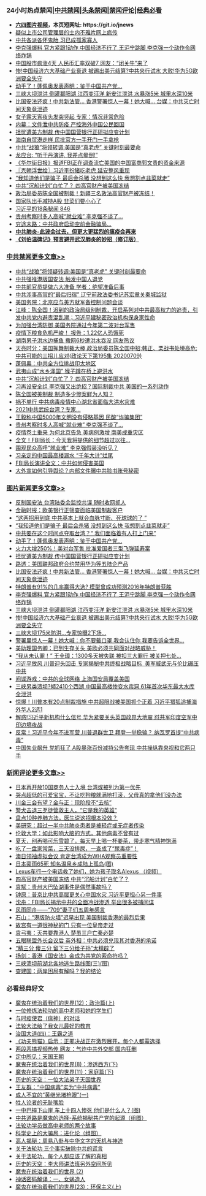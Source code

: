 <div id="tt">
<h3>24小时热点禁闻|<a href="#%E4%B8%AD%E5%85%B1%E7%A6%81%E9%97%BB%E6%9B%B4%E5%A4%9A%E6%96%87%E7%AB%A0">中共禁闻</a>|<a href="#%E5%9B%BE%E7%89%87%E6%96%B0%E9%97%BB%E6%9B%B4%E5%A4%9A%E6%96%87%E7%AB%A0">头条禁闻</a>|<a href="#%E6%96%B0%E9%97%BB%E8%AF%84%E8%AE%BA%E6%9B%B4%E5%A4%9A%E6%96%87%E7%AB%A0">禁闻评论|<a href="#%E5%BF%85%E7%9C%8B%E7%BB%8F%E5%85%B8%E5%A5%BD%E6%96%87">经典必看</a></h3>
<ul>
<li><b><a href="http://d1.bdrive.tk/64.mp4" target="_blank">六四图片视频</a>，本页短网址: https://git.io/jnews</b></li>
<li><a href="https://github.com/fqnews/bnews/blob/master/cnnews/hknews/20200709/1358200.md">疑似上市公司管理层的士内不雅片网上疯传</a></li>
<li><a href="https://github.com/fqnews/bnews/blob/master/cbnews/20200709/1358230.md">中共各派各怀鬼胎 习已成孤家寡人</a></li>
<li><a href="https://github.com/fqnews/bnews/blob/master/topimagenews/20200709/1358239.md">李克强爆料 官方紧跟1动作 中国经济不行了 王沪宁跳脚 李克强一个动作令网络炸锅</a></li>
<li><a href="https://github.com/fqnews/bnews/blob/master/comments/20200709/1358188.md">中国股市疯涨4天 人民币汇率双破7 网友：“闭关牛”来了</a></li>
<li><a href="https://github.com/fqnews/bnews/blob/master/topimagenews/20200709/1358187.md">惨!中国经济六大基础产业衰退 被踢出美元结算?中共央行试水 大败!华为5G欧洲要全失守</a></li>
<li><a href="https://github.com/fqnews/bnews/blob/master/topimagenews/20200710/1358510.md">动手了！蓬佩奥发表声明：鉴于中国共产党…</a></li>
<li><a href="https://github.com/fqnews/bnews/blob/master/topimagenews/20200709/1358233.md">三峡大坝泄洪 倒灌鄱阳湖 江西变汪洋 新安江泄洪 水暴涨5米 城里水深10米</a></li>
<li><a href="https://github.com/fqnews/bnews/blob/master/topimagenews/20200709/1358346.md">比国安法还疯！中共新法管... 香港警署惊人一幕！她大喊… 台媒：中共灭亡时间天象竟泄迹</a></li>
<li><a href="https://github.com/fqnews/bnews/blob/master/funmedia/20200709/1358223.md">女子露天宵夜头发突竖起 专家：情况非常危险</a></li>
<li><a href="https://github.com/fqnews/bnews/blob/master/cbnews/20200709/1358341.md">内幕：文件泄中共防疫 严控海外中国公民回国</a></li>
<li><a href="https://github.com/fqnews/bnews/blob/master/topimagenews/20200710/1358366.md">担忧遭美方制裁 传中国国营银行正研拟应变计划</a></li>
<li><a href="https://github.com/fqnews/bnews/blob/master/cbnews/20200709/1358221.md">海南自贸港走样 民批官方一手开门一手拿枪</a></li>
<li><a href="https://github.com/fqnews/bnews/blob/master/cbnews/20200710/1358376.md">中共“战狼”将领转调:美国是“真老虎” 关键时刻最要命</a></li>
<li><a href="https://github.com/fqnews/bnews/blob/master/cnnews/20200709/1358211.md">龙应台: “听于丹演讲, 我差点晕倒!”</a></li>
<li><a href="https://github.com/fqnews/bnews/blob/master/headline/20200710/1358421.md">《华尔街日报》报道FBI正在调查流亡美国的中国富商郭文贵的资金来源</a></li>
<li><a href="https://github.com/fqnews/bnews/blob/master/ssgc/20200710/1358409.md">〖兲朝浮世绘〗习近平扮猪吃老虎 延安整风重现</a></li>
<li><a href="https://github.com/fqnews/bnews/blob/master/topimagenews/20200710/1358580.md">“我知道他们是骗子 最后会杀猪 没想到这么快 我想割点韭菜就走”</a></li>
<li><a href="https://github.com/fqnews/bnews/blob/master/cbnews/20200710/1358609.md">中共“沉船计划”白忙了？ 四高官财产被美国冻结</a></li>
<li><a href="https://github.com/fqnews/bnews/blob/master/comments/20200710/1358463.md">政治局委员陈全国被制裁！新疆三名政法高官财产被冻结！</a></li>
<li><a href="https://github.com/fqnews/bnews/blob/master/comments/20200710/1358455.md">国家队出手减持A股 韭菜们要小心了</a></li>
<li><a href="https://github.com/fqnews/bnews/blob/master/bannedvideo/20200709/1358340.md">习近平的18条秘闻 846</a></li>
<li><a href="https://github.com/fqnews/bnews/blob/master/cbnews/20200710/1358541.md">贵州考察时多人高喊“就业难” 李克强不谈了…</a></li>
<li><a href="https://github.com/fqnews/bnews/blob/master/cnnews/20200710/1358515.md">穷途末路：中共政府启动空前金融骗局…</a></li>
<li><b><a href="https://github.com/fqnews/bnews/blob/master/comments/20200211/1275071.md" target="_blank">中共肺炎-此波会过去，但更大更猛烈的瘟疫会再来</a></b></li>
<li><b><a href="https://github.com/fqnews/bnews/blob/master/comments/20200207/1272816.md" target="_blank">《刘伯温碑记》预言避开武汉肺炎的妙招（修订版）</a></b></li>
</ul>
</div>

<div class="catlist">
<h3><a href="https://github.com/fqnews/bnews/blob/master/cbnews/" target="_blank">中共禁闻</a><span><a href="https://github.com/fqnews/bnews/blob/master/cbnews/" target="_blank" rel="nofollow">更多文章>></a></span></h3>
<ul>
<li><a href="https://github.com/fqnews/bnews/blob/master/cbnews/20200710/1358677.md" target="_blank">中共“战狼”将领疑转调:美国是“真老虎” 关键时刻最要命</a></li>
<li><a href="https://github.com/fqnews/bnews/blob/master/cbnews/20200710/1358665.md" target="_blank">中共强推港版国安法 触发中国人退党</a></li>
<li><a href="https://github.com/fqnews/bnews/blob/master/cbnews/20200710/1358664.md" target="_blank">中共前官员提做六大准备 学者：绝望准备后事</a></li>
<li><a href="https://github.com/fqnews/bnews/blob/master/cbnews/20200710/1358659.md" target="_blank">中共涉事高官的“最后归宿” 辽宁前政法委书记苏宏章关秦城监狱</a></li>
<li><a href="https://github.com/fqnews/bnews/blob/master/cbnews/20200710/1358640.md" target="_blank">美国务院：北京应与美方就军备控制问题会谈</a></li>
<li><a href="https://github.com/fqnews/bnews/blob/master/cbnews/20200710/1358639.md" target="_blank">江峰：陈全国！迟到的政治局级别制裁，开启系列对中共最高权力的追责，引发中共党内避责混乱潮；习近平建秘密政治机构保身家性命</a></li>
<li><a href="https://github.com/fqnews/bnews/blob/master/cbnews/20200710/1358637.md" target="_blank">为加强台湾防御 美国务院通过今年第二波对台军售</a></li>
<li><a href="https://github.com/fqnews/bnews/blob/master/cbnews/20200710/1358636.md" target="_blank">疫情下粮食危机严峻！ 报告：1.22亿人恐饿死</a></li>
<li><a href="https://github.com/fqnews/bnews/blob/master/cbnews/20200710/1358632.md" target="_blank">湖南男子洪水边捕鱼 撒网6秒遭洪水吞没 网友热议</a></li>
<li><a href="https://github.com/fqnews/bnews/blob/master/cbnews/20200710/1358626.md" target="_blank">天亮时分：美国挥舞制裁大棒,政治局委员陈全国中招;韩正、栗战书处境高危;中共可能的三招儿应对(政论天下第195集 20200709)</a></li>
<li><a href="https://github.com/fqnews/bnews/blob/master/cbnews/20200710/1358623.md" target="_blank">蓬佩奥：中共全方位挑战印太地区</a></li>
<li><a href="https://github.com/fqnews/bnews/blob/master/cbnews/20200710/1358622.md" target="_blank">武夷山成“水乡泽国” 猴子蹲在桥上避洪水</a></li>
<li><a href="https://github.com/fqnews/bnews/blob/master/cbnews/20200710/1358609.md" target="_blank">中共“沉船计划”白忙了？ 四高官财产被美国冻结</a></li>
<li><a href="https://github.com/fqnews/bnews/blob/master/cbnews/20200710/1358588.md" target="_blank">习再设安全组 李克强又出绝招？国际制裁中共 美国的一系列动作</a></li>
<li><a href="https://github.com/fqnews/bnews/blob/master/cbnews/20200710/1358581.md" target="_blank">陈全国被美制裁 制造多少惨案鲜为人知？</a></li>
<li><a href="https://github.com/fqnews/bnews/blob/master/cbnews/20200710/1358574.md" target="_blank">祸不单行 中共病毒疫情中心湖北省面临大洪水灾难</a></li>
<li><a href="https://github.com/fqnews/bnews/blob/master/cbnews/20200710/1358568.md" target="_blank">2021中共武统台湾？专家…</a></li>
<li><a href="https://github.com/fqnews/bnews/blob/master/cbnews/20200710/1358563.md" target="_blank">王毅称中国5000年文明没有侵略基因 民酸“诈骗集团”</a></li>
<li><a href="https://github.com/fqnews/bnews/blob/master/cbnews/20200710/1358541.md" target="_blank">贵州考察时多人高喊“就业难” 李克强不谈了…</a></li>
<li><a href="https://github.com/fqnews/bnews/blob/master/cbnews/20200710/1358540.md" target="_blank">疫情卷土重来 为何北京告急 美病例激增 南美成重灾区</a></li>
<li><a href="https://github.com/fqnews/bnews/blob/master/cbnews/20200710/1358539.md" target="_blank">全文！FBI局长：今天我将提供的细节超过以往…</a></li>
<li><a href="https://github.com/fqnews/bnews/blob/master/cbnews/20200710/1358538.md" target="_blank">围观民众高呼“就业难” 李克强假装没听见？</a></li>
<li><a href="https://github.com/fqnews/bnews/blob/master/cbnews/20200710/1358537.md" target="_blank">习亲定的中国最高楼漏水 “千年大计”烂尾</a></li>
<li><a href="https://github.com/fqnews/bnews/blob/master/cbnews/20200710/1358525.md" target="_blank">FBI局长演讲全文：中共如何侵害美国</a></li>
<li><a href="https://github.com/fqnews/bnews/blob/master/cbnews/20200710/1358524.md" target="_blank">大外宣如何引导舆论？内部文件曝中共脸书账号秘密</a></li>

</ul>
</div>
<div class="catlist">
<h3><a href="https://github.com/fqnews/bnews/blob/master/topimagenews/" target="_blank">图片新闻</a><span><a href="https://github.com/fqnews/bnews/blob/master/topimagenews/" target="_blank" rel="nofollow">更多文章>></a></span></h3>
<ul>
<li><a href="https://github.com/fqnews/bnews/blob/master/topimagenews/20200710/1358682.md" target="_blank">反制国安法 台湾陆委会监控共谍 随时收网抓人</a></li>
<li><a href="https://github.com/fqnews/bnews/blob/master/topimagenews/20200710/1358676.md" target="_blank">金融时报：欧美银行正筛查面临美国制裁客户</a></li>
<li><a href="https://github.com/fqnews/bnews/blob/master/topimagenews/20200710/1358675.md" target="_blank">“这两招用到底 中共基本上就会血脉寸断、死球球的了 ”</a></li>
<li><a href="https://github.com/fqnews/bnews/blob/master/topimagenews/20200710/1358580.md" target="_blank">“我知道他们是骗子 最后会杀猪 没想到这么快 我想割点韭菜就走”</a></li>
<li><a href="https://github.com/fqnews/bnews/blob/master/topimagenews/20200710/1358573.md" target="_blank">中共要在这个时间点夺取台湾？“ 我们面临着有人打上门来”</a></li>
<li><a href="https://github.com/fqnews/bnews/blob/master/topimagenews/20200710/1358510.md" target="_blank">动手了！蓬佩奥发表声明：鉴于中国共产党…</a></li>
<li><a href="https://github.com/fqnews/bnews/blob/master/topimagenews/20200710/1358502.md" target="_blank">火力大增250%！美对台军售 批准爱国者三型飞弹延寿案</a></li>
<li><a href="https://github.com/fqnews/bnews/blob/master/topimagenews/20200710/1358366.md" target="_blank">担忧遭美方制裁 传中国国营银行正研拟应变计划</a></li>
<li><a href="https://github.com/fqnews/bnews/blob/master/topimagenews/20200710/1358362.md" target="_blank">路透：美国联邦政府合约禁用华为等五陆企产品</a></li>
<li><a href="https://github.com/fqnews/bnews/blob/master/topimagenews/20200709/1358346.md" target="_blank">比国安法还疯！中共新法管&#8230; 香港警署惊人一幕！她大喊… 台媒：中共灭亡时间天象竟泄迹</a></li>
<li><a href="https://github.com/fqnews/bnews/blob/master/topimagenews/20200709/1358337.md" target="_blank">特朗普有91%的几率赢得大选? 模型曾成功预测2016年特朗普获胜</a></li>
<li><a href="https://github.com/fqnews/bnews/blob/master/topimagenews/20200709/1358239.md" target="_blank">李克强爆料 官方紧跟1动作 中国经济不行了 王沪宁跳脚 李克强一个动作令网络炸锅</a></li>
<li><a href="https://github.com/fqnews/bnews/blob/master/topimagenews/20200709/1358233.md" target="_blank">三峡大坝泄洪 倒灌鄱阳湖 江西变汪洋 新安江泄洪 水暴涨5米 城里水深10米</a></li>
<li><a href="https://github.com/fqnews/bnews/blob/master/topimagenews/20200709/1358187.md" target="_blank">惨!中国经济六大基础产业衰退 被踢出美元结算?中共央行试水 大败!华为5G欧洲要全失守</a></li>
<li><a href="https://github.com/fqnews/bnews/blob/master/topimagenews/20200709/1358165.md" target="_blank">三峡大坝175米防洪…专家惊曝2下场&#8230;</a></li>
<li><a href="https://github.com/fqnews/bnews/blob/master/topimagenews/20200709/1358137.md" target="_blank">警署里惊人一幕！她大喊：你不要戴口罩 我会认住你 我要告诉全世界…</a></li>
<li><a href="https://github.com/fqnews/bnews/blob/master/topimagenews/20200709/1358136.md" target="_blank">美助理国务卿：已到生存关头 美欧必须共同面对战略威胁！</a></li>
<li><a href="https://github.com/fqnews/bnews/blob/master/topimagenews/20200709/1358078.md" target="_blank">“我从未认罪！” 王全璋：1300多天被失联 被扣三大罪行 被关押七处…</a></li>
<li><a href="https://github.com/fqnews/bnews/blob/master/topimagenews/20200709/1357895.md" target="_blank">习近平放风 川普迎头回击 专家揭秘中共终极战略目标  美军威武无与伦比碾压中共</a></li>
<li><a href="https://github.com/fqnews/bnews/blob/master/topimagenews/20200709/1357813.md" target="_blank">间谍游戏：中共的全球网络 上海国安局覆盖美国</a></li>
<li><a href="https://github.com/fqnews/bnews/blob/master/topimagenews/20200708/1357792.md" target="_blank">三峡另类溃坝?倾2410个西湖 中国最高楼惨变水帘洞 61年首次华东最大水库全泄洪</a></li>
<li><a href="https://github.com/fqnews/bnews/blob/master/topimagenews/20200708/1357762.md" target="_blank">惊爆！川普本有20点制裁措施 中共超限战被美国抓个正着 习近平猎狐追捕海外华人2选1</a></li>
<li><a href="https://github.com/fqnews/bnews/blob/master/topimagenews/20200708/1357753.md" target="_blank">解惑!习近平新机构什么信号 华为紧要关头英国政界大地震 怼共军印度空军中印边境夜战</a></li>
<li><a href="https://github.com/fqnews/bnews/blob/master/topimagenews/20200708/1357682.md" target="_blank">反常！习近平今年不进军营 川普退群世卫 拜登一举稳输？ 纳瓦罗首提“中共病毒”</a></li>
<li><a href="https://github.com/fqnews/bnews/blob/master/topimagenews/20200708/1357633.md" target="_blank">中国失业飙升 党抓狂了 A股暴涨百份减持公告套现 中共操纵靠央视和它两只手</a></li>

</ul>
</div>
<div class="catlist">
<h3><a href="https://github.com/fqnews/bnews/blob/master/comments/" target="_blank">新闻评论</a><span><a href="https://github.com/fqnews/bnews/blob/master/comments/" target="_blank" rel="nofollow">更多文章>></a></span></h3>
<ul>
<li><a href="https://github.com/fqnews/bnews/blob/master/comments/20200710/1358697.md" target="_blank">日本再开放10国商务人士入境 台湾或被列为第一优先</a></li>
<li><a href="https://github.com/fqnews/bnews/blob/master/comments/20200710/1358673.md" target="_blank">哭点超低的可爱宝宝，不让吃狗粮就满地打滚，父母真的拿他们没办法</a></li>
<li><a href="https://github.com/fqnews/bnews/blob/master/comments/20200710/1358667.md" target="_blank">川金三会有望？金与正：现阶段不“去核”</a></li>
<li><a href="https://github.com/fqnews/bnews/blob/master/comments/20200710/1358666.md" target="_blank">警犬击退三歹徒营救主人，“它是我的英雄&quot;</a></li>
<li><a href="https://github.com/fqnews/bnews/blob/master/comments/20200710/1358662.md" target="_blank">盘点10种养肺方法，医生说这招根本没效？</a></li>
<li><a href="https://github.com/fqnews/bnews/blob/master/comments/20200710/1358661.md" target="_blank">美研究：超过一半中共肺炎患者是被轻症或无症者传染</a></li>
<li><a href="https://github.com/fqnews/bnews/blob/master/comments/20200710/1358648.md" target="_blank">伦敦大学：如此影响大脑的方式，其他病毒不曾有过</a></li>
<li><a href="https://github.com/fqnews/bnews/blob/master/comments/20200710/1358647.md" target="_blank">夏天，别再喝可乐雪碧了，每天早上喝一杯姜茶，带走寒气精神饱满</a></li>
<li><a href="https://github.com/fqnews/bnews/blob/master/comments/20200710/1358646.md" target="_blank">吃了一盘家常菜，三天没排尿，一查成了“尿毒症”！</a></li>
<li><a href="https://github.com/fqnews/bnews/blob/master/comments/20200710/1358642.md" target="_blank">澳日领袖虚拟会议  肯定台湾成为WHA观察员重要性</a></li>
<li><a href="https://github.com/fqnews/bnews/blob/master/comments/20200710/1358630.md" target="_blank">日本豪雨65死 知名温泉乡成陆上孤岛(图)</a></li>
<li><a href="https://github.com/fqnews/bnews/blob/master/comments/20200710/1358589.md" target="_blank">Lexus车行一个电话救了她们，她为孩子取名Alexus （视频）</a></li>
<li><a href="https://github.com/fqnews/bnews/blob/master/comments/20200710/1358583.md" target="_blank">四高官财产被美国冻结 中共“沉船计划”白忙了？</a></li>
<li><a href="https://github.com/fqnews/bnews/blob/master/comments/20200710/1358582.md" target="_blank">袁斌：贵州大巴坠湖事件是偶然事故吗？</a></li>
<li><a href="https://github.com/fqnews/bnews/blob/master/comments/20200710/1358561.md" target="_blank">钟原：普京比中共高层更关心中国水灾 习近平更担心另一件事</a></li>
<li><a href="https://github.com/fqnews/bnews/blob/master/comments/20200710/1358560.md" target="_blank">沈舟：FBI局长揭示中共的全面冷战渗透 举出很多被捕间谍</a></li>
<li><a href="https://github.com/fqnews/bnews/blob/master/comments/20200710/1358554.md" target="_blank">风雨同舟——“709”妻子们五周年感言</a></li>
<li><a href="https://github.com/fqnews/bnews/blob/master/comments/20200710/1358553.md" target="_blank">石山：“港版防火墙”迟早出现 美国制裁香港的最烈后果</a></li>
<li><a href="https://github.com/fqnews/bnews/blob/master/comments/20200710/1358552.md" target="_blank">故宫有一道很神秘的门 只有一位皇帝走过</a></li>
<li><a href="https://github.com/fqnews/bnews/blob/master/comments/20200710/1358543.md" target="_blank">袁弓夷：灭共要靠港人 楚虽三户亡秦必楚</a></li>
<li><a href="https://github.com/fqnews/bnews/blob/master/comments/20200710/1358536.md" target="_blank">五眼联盟外长会议后  英外相：中共必须兑现其对香港的承诺</a></li>
<li><a href="https://github.com/fqnews/bnews/blob/master/comments/20200710/1358531.md" target="_blank">“精三分 傻三分 留下三分给子孙”太精辟了</a></li>
<li><a href="https://github.com/fqnews/bnews/blob/master/comments/20200710/1358530.md" target="_blank">扬剑：香港《国安法》会成为共党的索命符吗？</a></li>
<li><a href="https://github.com/fqnews/bnews/blob/master/comments/20200710/1358523.md" target="_blank">三峡溃坝前湖北各地逃生路线图(三)(图)</a></li>
<li><a href="https://github.com/fqnews/bnews/blob/master/comments/20200710/1358500.md" target="_blank">查建国：两岸困局有解吗？我的结论</a></li>

</ul>
</div>

<div class="catlist">
<h3>必看经典好文</h3>
<ul>
<li><a href="https://github.com/fqnews/bnews/blob/master/topimagenews/20180601/951286.md" target="_blank">魔鬼在统治着我们的世界(12)：政治篇(上)</a></li>
<li><a href="https://github.com/fqnews/bnews/blob/master/cbnews/20200702/1354550.md" target="_blank">一位修炼法轮功的高中老师和她的学生们</a></li>
<li><a href="https://github.com/fqnews/bnews/blob/master/comments/20200327/1301424.md" target="_blank">与时疫使君（瘟神）的对话</a></li>
<li><a href="https://github.com/fqnews/bnews/blob/master/cbnews/20200516/1329218.md" target="_blank">法轮大法给了我女儿最好的教育</a></li>
<li><a href="https://github.com/fqnews/bnews/blob/master/cbnews/20180310/912637.md" target="_blank">治国大道(四)：王霸之道</a></li>
<li><a href="https://github.com/fqnews/bnews/blob/master/comments/20200308/1290182.md" target="_blank">《功夫熊猫》启示：正邪决战正在激烈展开，每个人都需选择</a></li>
<li><a href="https://github.com/fqnews/bnews/blob/master/cbnews/20200703/1355059.md" target="_blank">两段恶搞视频热传 网友：气炸中共外交部 国内狂删</a></li>
<li><a href="https://github.com/fqnews/bnews/blob/master/tculture/xiulian/20151111/470021.md" target="_blank">定中所见：天国王朝</a></li>
<li><a href="https://github.com/fqnews/bnews/blob/master/topimagenews/20180527/948714.md" target="_blank">魔鬼在统治着我们的世界(8)：渗透西方(下)</a></li>
<li><a href="https://github.com/fqnews/bnews/blob/master/topimagenews/20180530/950691.md" target="_blank">魔鬼在统治着我们的世界(11)：家庭篇(下)</a></li>
<li><a href="https://github.com/fqnews/bnews/blob/master/tculture/20121025/73067.md" target="_blank">历史的天空：一位大法弟子天国世界</a></li>
<li><a href="https://github.com/fqnews/bnews/blob/master/comments/20200318/1295755.md" target="_blank">王友群：“中国病毒”实为“中共病毒”</a></li>
<li><a href="https://github.com/fqnews/bnews/blob/master/lifebaike/20200527/1334909.md" target="_blank">成人不宜的“黄继光堵枪眼”(一)</a></li>
<li><a href="https://github.com/fqnews/bnews/blob/master/comments/20200606/783250.md" target="_blank">牲人论者的无耻嘴脸</a></li>
<li><a href="https://github.com/fqnews/bnews/blob/master/cbnews/20200611/1343057.md" target="_blank">一中巴摔下山崖 车上十四人惨死 他们是什么人？(图)</a></li>
<li><a href="https://github.com/fqnews/bnews/blob/master/comments/20181209/1044543.md" target="_blank">中共道路是魔鬼的选择-系统揭秘共产党的起源（组图）</a></li>
<li><a href="https://github.com/fqnews/bnews/blob/master/comments/20200629/1352533.md" target="_blank">法轮功学员做高中老师的两个故事</a></li>
<li><a href="https://github.com/fqnews/bnews/blob/master/comments/20200605/783246.md" target="_blank">科学史上的大骗局：进化论（组图）</a></li>
<li><a href="https://github.com/fqnews/bnews/blob/master/aomi/history/20170924/831575.md" target="_blank">高人揭秘：周易八卦与中华文字的天机与神迹</a></li>
<li><a href="https://github.com/fqnews/bnews/blob/master/cbnews/20200703/1354907.md" target="_blank">关于法轮功 三个事实破除中共的谎言</a></li>
<li><a href="https://github.com/fqnews/bnews/blob/master/topimagenews/20161125/619230.md" target="_blank">关于法轮功，每个人都应该了解的真相</a></li>
<li><a href="https://github.com/fqnews/bnews/blob/master/tculture/20121025/73064.md" target="_blank">历史的天空：李大师讲法班另外空间所见</a></li>
<li><a href="https://github.com/fqnews/bnews/blob/master/topimagenews/20180520/944940.md" target="_blank">魔鬼在统治着我们的世界 (2)</a></li>
<li><a href="https://github.com/fqnews/bnews/blob/master/comments/20200609/1342224.md" target="_blank">神话密码解译：一、女娲造人</a></li>
<li><a href="https://github.com/fqnews/bnews/blob/master/ssgc/20180904/993719.md" target="_blank">魔鬼在统治着我们的世界(23)：环保主义(上)</a></li>

</ul>
</div>